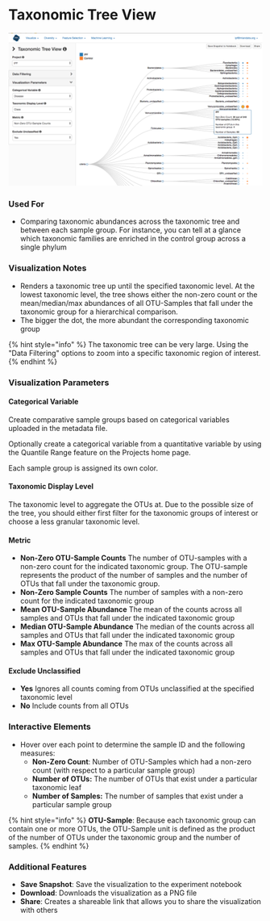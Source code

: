 # Taxonomic Tree View

![](.gitbook/assets/image%20%2811%29.png)

### Used For

* Comparing taxonomic abundances across the taxonomic tree and between each sample group. For instance, you can tell at a glance which taxonomic families are enriched in the control group across a single phylum

### Visualization Notes

* Renders a taxonomic tree up until the specified taxonomic level. At the lowest taxonomic level, the tree shows either the non-zero count or the mean/median/max abundances of all OTU-Samples that fall under the taxonomic group for a hierarchical comparison.
* The bigger the dot, the more abundant the corresponding taxonomic group

{% hint style="info" %}
The taxonomic tree can be very large. Using the "Data Filtering" options to zoom into a specific taxonomic region of interest.
{% endhint %}

### Visualization Parameters

#### Categorical Variable

Create comparative sample groups based on categorical variables uploaded in the metadata file. 

Optionally create a categorical variable from a quantitative variable by using the Quantile Range feature on the Projects home page. 

Each sample group is assigned its own color.

#### Taxonomic Display Level

The taxonomic level to aggregate the OTUs at. Due to the possible size of the tree, you should either first filter for the taxonomic groups of interest or choose a less granular taxonomic level.

#### Metric

* **Non-Zero OTU-Sample Counts** The number of OTU-samples with a non-zero count for the indicated taxonomic group. The OTU-sample represents the product of the number of samples and the number of OTUs that fall under the taxonomic group.
* **Non-Zero Sample Counts** The number of samples with a non-zero count for the indicated taxonomic group
* **Mean OTU-Sample Abundance** The mean of the counts across all samples and OTUs that fall under the indicated taxonomic group
* **Median OTU-Sample Abundance** The median of the counts across all samples and OTUs that fall under the indicated taxonomic group
* **Max OTU-Sample Abundance** The max of the counts across all samples and OTUs that fall under the indicated taxonomic group

#### Exclude Unclassified

* **Yes** Ignores all counts coming from OTUs unclassified at the specified taxonomic level
* **No** Include counts from all OTUs

### Interactive Elements

* Hover over each point to determine the sample ID and the following measures:
  * **Non-Zero Count**: Number of OTU-Samples which had a non-zero count \(with respect to a particular sample group\)
  * **Number of OTUs:** The number of OTUs that exist under a particular taxonomic leaf
  * **Number of Samples:** The number of samples that exist under a particular sample group

{% hint style="info" %}
**OTU-Sample**: Because each taxonomic group can contain one or more OTUs, the OTU-Sample unit is defined as the product of the number of OTUs under the taxonomic group and the number of samples.
{% endhint %}

### Additional Features

* **Save Snapshot**: Save the visualization to the experiment notebook
* **Download**: Downloads the visualization as a PNG file
* **Share**: Creates a shareable link that allows you to share the visualization with others

